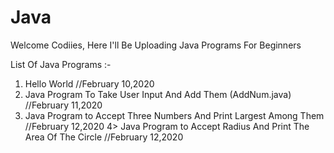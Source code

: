 # Java
Welcome Codiies,
Here I'll Be Uploading Java Programs For Beginners

List Of Java Programs :-
1. Hello World //February 10,2020
2. Java Program To Take User Input And Add Them (AddNum.java) //February 11,2020
3. Java Program to Accept Three Numbers And Print Largest Among Them //February 12,2020
4> Java Program to Accept Radius And Print The Area Of The Circle //February 12,2020
